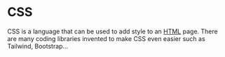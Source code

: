 # CSS

CSS is a language that can be used to add style to an [HTML](/wiki/HTML) page.
There are many coding libraries invented to make CSS even easier such as Tailwind, Bootstrap...
